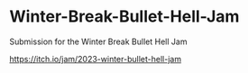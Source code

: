 # Winter-Break-Bullet-Hell-Jam
Submission for the Winter Break Bullet Hell Jam

https://itch.io/jam/2023-winter-bullet-hell-jam
